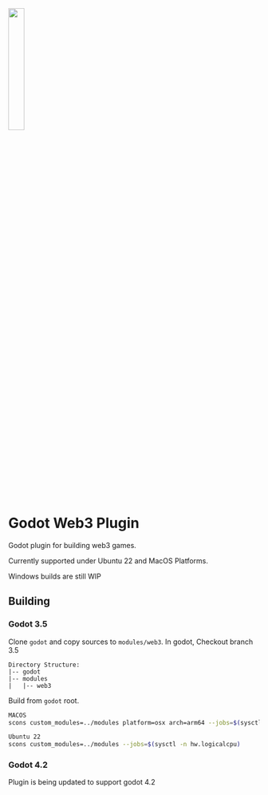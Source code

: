 <img src="/logo.png" width="25%" />

# Godot Web3 Plugin

Godot plugin for building web3 games.

Currently supported under Ubuntu 22 and MacOS Platforms.

Windows builds are still WIP

## Building

### Godot 3.5

Clone `godot` and copy sources to `modules/web3`.
In godot,  Checkout branch 3.5

```
Directory Structure:
|-- godot
|-- modules
|   |-- web3
```

Build from `godot` root.

```bash
MACOS
scons custom_modules=../modules platform=osx arch=arm64 --jobs=$(sysctl -n hw.logicalcpu)

Ubuntu 22
scons custom_modules=../modules --jobs=$(sysctl -n hw.logicalcpu)
```

### Godot 4.2
Plugin is being updated to support godot 4.2
